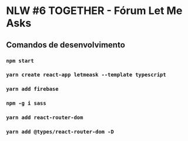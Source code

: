 # NLW #6 TOGETHER - Fórum Let Me Asks

## Comandos de desenvolvimento
### `npm start`

### `yarn create react-app letmeask --template typescript`
### `yarn add firebase`

### `npm -g i sass`

### `yarn add react-router-dom`
### `yarn add @types/react-router-dom -D`